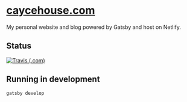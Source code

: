 # [caycehouse.com](https://caycehouse.com)

My personal website and blog powered by Gatsby and host on Netlify.

## Status

[![Travis (.com)](https://img.shields.io/travis/com/caycehouse/caycehouse.com.svg)](https://travis-ci.com/caycehouse/caycehouse.com)

## Running in development

`gatsby develop`
